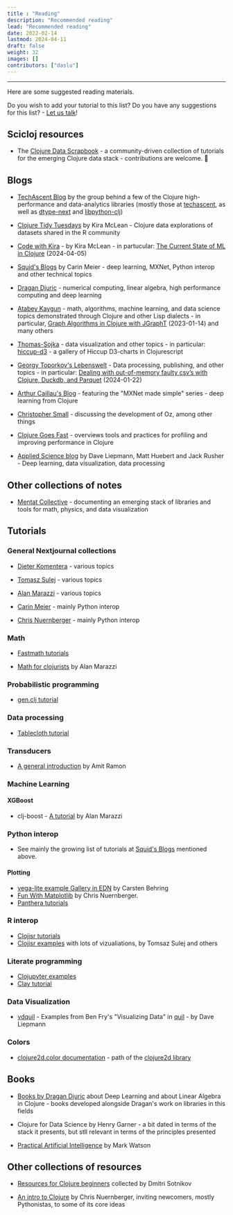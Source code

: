 ```yaml
---
title : "Reading"
description: "Recommended reading"
lead: "Recommended reading"
date: 2022-02-14
lastmod: 2024-04-11
draft: false
weight: 32
images: []
contributors: ["daslu"]
---
```


-----------------------------------------------------------------------------------------

Here are some suggested reading materials.

Do you wish to add your tutorial to this list? Do you have any suggestions for this list? - [Let us talk](../../community/contact)!

## Scicloj resources
- The [Clojure Data Scrapbook](https://scicloj.github.io/clojure-data-scrapbook/) - a community-driven collection of tutorials for the emerging Clojure data stack - contributions are welcome. :pray:

## Blogs

- [TechAscent Blog](https://techascent.com/blog/) by the group behind a few of the Clojure high-performance and data-analytics libraries (mostly those at [techascent](https://github.com/techascent/), as well as [dtype-next](https://github.com/cnuernber/dtype-next) and [libpython-clj](https://github.com/clj-python/libpython-clj))

- [Clojure Tidy Tuesdays](https://kiramclean.github.io/clojure-tidy-tuesdays/) by Kira McLean - Clojure data explorations of datasets shared in the R community

- [Code with Kira](https://codewithkira.com/index.html) - by Kira McLean - in partucular: [The Current State of ML in Clojure](https://codewithkira.com/index.html) (2024-04-05)

- [Squid's Blogs](https://gigasquidsoftware.com) by Carin Meier - deep learning, MXNet, Python interop and other technical topics

- [Dragan Djuric](https://dragan.rocks) - numerical computing, linear algebra, high performance computing and deep learning

- [Atabey Kaygun](https://kaygun.github.io/) - math, algorithms, machine learning, and data science topics demonstrated through Clojure and other Lisp dialects - in particular, [Graph Algorithms in Clojure with JGraphT](https://kaygun.github.io/clean/2023-01-14-graph_algorithms_in_clojure_with_jgrapht.html) (2023-01-14) and many others

- [Thomas-Sojka](https://thomas-sojka.tech/) - data visualization and other topics - in particular: [hiccup-d3](https://rollacaster.github.io/hiccup-d3/) - a gallery of Hiccup D3-charts in Clojurescript

- [Georgy Toporkov's Lebenswelt](https://lebenswelt.space/) - Data processing, publishing, and other topics - in particular: [Dealing with out-of-memory faulty csv’s with Clojure, Duckdb, and Parquet](https://lebenswelt.space/blog-posts/processing-faulty-csv-with-clojure-duckdb-parquet/) (2024-01-22)

- [Arthur Caillau's Blog](https://arthurcaillau.com/blog/) - featuring the "MXNet made simple" series - deep learning from Clojure

- [Christopher Small](http://metasoarous.com/blog) - discussing the development of Oz, among other things

- [Clojure Goes Fast](http://clojure-goes-fast.com/blog/) - overviews tools and practices for profiling and improving performance in Clojure

- [Applied Science blog](http://www.appliedscience.studio/articles/index.html) by Dave Liepmann, Matt Huebert and Jack Rusher - Deep learning, data visualization, data processing

## Other collections of notes

- [Mentat Collective](https://github.com/mentat-collective) - documenting an emerging stack of libraries and tools for math, physics, and data visualization

## Tutorials 

### General Nextjournal collections

- [Dieter Komentera](https://nextjournal.com/kommen) - various topics

- [Tomasz Sulej](https://nextjournal.com/generateme/) - various topics

- [Alan Marazzi](https://nextjournal.com/alan/) - various topics

- [Carin Meier](https://nextjournal.com/gigasquid) - mainly Python interop

- [Chris Nuernberger](https://nextjournal.com/chrisn) - mainly Python interop

### Math

- [Fastmath tutorials](https://github.com/generateme/fastmath?tab=readme-ov-file#clerk-notebooks---wip)

- [Math for clojurists](https://alanmarazzi.gitlab.io/blog/posts/2020-3-23-math-for-clojurists/) by Alan Marazzi

### Probabilistic programming
- [gen.clj tutorial](https://inferenceql.github.io/gen.clj/)

### Data processing
- [Tablecloth tutorial](https://scicloj.github.io/tablecloth/)

### Transducers
- [A general introduction](https://nbviewer.jupyter.org/github/amitramon/clojure-keynotes/blob/master/notebooks/transducers.ipynb) by Amit Ramon
 
### Machine Learning
#### XGBoost
- clj-boost - [A tutorial](https://towardsdatascience.com/machine-learning-clojure-xgboost-clj-boost-e0d1339df1e1) by Alan Marazzi

### Python interop
- See mainly the growing list of tutorials at [Squid's Blogs](https://gigasquidsoftware.com) mentioned above.

#### Plotting
- [vega-lite example Gallery in EDN](https://github.clerk.garden/behrica/vl-galery/commit/cbc1d1f044b2ac81a39453bf32f72cfce71d0b29/#bar_grouped_repeated) by Carsten Behring
- [Fun With Matplotlib](https://nextjournal.com/chrisn/fun-with-matplotlib) by Chris Nuernberger.
- [Panthera tutorials](https://github.com/alanmarazzi/panthera#examples)

### R interop
- [Clojisr tutorials](https://github.com/scicloj/clojisr#tutorials)
- [Clojisr examples](https://github.com/scicloj/clojisr-examples) with lots of vizualiations, by Tomsaz Sulej and others

### Literate programming
- [Clojupyter examples](https://github.com/clojupyter/clojupyter/tree/master/examples)
- [Clay tutorial](https://scicloj.github.io/clay/)

### Data Visualization
- [vdquil](https://github.com/daveliepmann/vdquil) - Examples from Ben Fry's "Visualizing Data" in [quil](https://github.com/quil/quil) - by Dave Liepmann

### Colors
- [clojure2d.color documentation](https://clojure2d.github.io/clojure2d/docs/notebooks/notebooks/color.html) - path of the [clojure2d library](https://github.com/Clojure2D/clojure2d)

## Books

- [Books by Dragan Djuric](https://dragan.rocks/articles/19/Judge-a-clojure-programming-book-by-its-cover) about Deep Learning and about Linear Algebra in Clojure - books developed alongside Dragan's work on libraries in this fields

- Clojure for Data Science by Henry Garner - a bit dated in terms of the stack it presents, but stll relevant in terms of the principles presented

- [Practical Artificial Intelligence](https://leanpub.com/clojureai) by Mark Watson

## Other collections of resources

- [Resources for Clojure beginners](https://gist.github.com/yogthos/be323be0361c589570a6da4ccc85f58f) collected by Dmitri Sotnikov

- [An intro to Clojure](https://clj-python.github.io/libpython-clj/new-to-clojure.html) by Chris Nuernberger, inviting newcomers, mostly Pythonistas, to some of its core ideas
